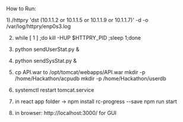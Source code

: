 How to Run: 

1)./httpry 'dst (10.1.1.2 or 10.1.1.5 or 10.1.1.9 or 10.1.1.7)' -d -o /var/log/httpry/enp0s3.log

2) while [ 1 ] ;do kill -HUP  $HTTPRY_PID  ;sleep 1;done

3) python sendUserStat.py &

4) python sendSysStat.py &

5) cp API.war to /opt/tomcat/webapps/API.war
   mkdir -p /home/Hackathon/acpudb
   mkdir -p /home/Hackathon/userdb

6) systemctl restart tomcat.service

7) in react app folder -> npm install rc-progress --save
   npm run start
7) in browser: http://localhost:3000/ for GUI

